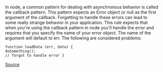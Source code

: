 In node, a common pattern for dealing with asynchronous behavior is called the callback pattern. This pattern expects an Error object or null as the first argument of the callback. Forgetting to handle these errors can lead to some really strange behavior in your application.
This rule expects that when you're using the callback pattern in node you'll handle the error and requires that you specify the name of your error object. The name of the argument will default to err.
The following are considered problems:

```
function loadData (err, data) {
doSomething();
// forgot to handle error }

```

[Source](http://eslint.org/docs/rules/handle-callback-err)
